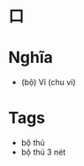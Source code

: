 # 口

# Nghĩa
* (bộ) Vi (chu vi)

# Tags
* bộ thủ
*  bộ thủ 3 nét

<script>window.HANZI_FIELD='口';</script>
